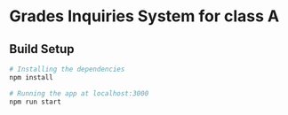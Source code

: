 # Grades Inquiries System for class A
## Build Setup

```bash
# Installing the dependencies
npm install 

# Running the app at localhost:3000
npm run start
```





